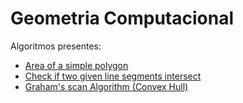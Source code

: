 
# Geometria Computacional

Algoritmos presentes:

- [Area of a simple polygon](areaPoligonoSimples.cpp) 
- [Check if two given line segments intersect](segmentsIntersect.cpp)
- [Graham's scan Algorithm (Convex Hull)](convexHull.cpp)
